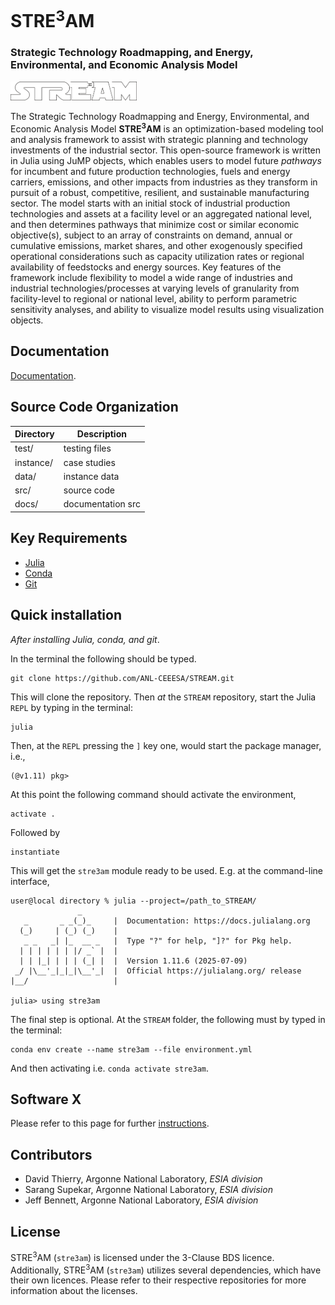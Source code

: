 # STRE<sup>3</sup>AM
### Strategic Technology Roadmapping, and Energy, Environmental, and Economic Analysis Model



<p class="aligncenter"> <img src="./docs/assets/images/2025_logo.png" width="40%" height="40%" title="stre3am fr"> </p>

The Strategic Technology Roadmapping and Energy, Environmental, and Economic
Analysis Model **STRE<sup>3</sup>AM** is an optimization-based modeling tool and
analysis framework to assist with strategic planning and technology investments
of the industrial sector. This open-source framework is written in Julia using
JuMP objects, which enables users to model future *pathways* for incumbent and
future production technologies, fuels and energy carriers, emissions, and other
impacts from industries as they transform in pursuit of a robust, competitive,
resilient, and sustainable manufacturing sector. The model starts with an
initial stock of industrial production technologies and assets at a facility
level or an aggregated national level, and then determines pathways that
minimize cost or similar economic objective(s), subject to an array of
constraints on demand, annual or cumulative emissions, market shares, and other
exogenously specified operational considerations such as capacity utilization
rates or regional availability of feedstocks and energy sources. Key features of
the framework include flexibility to model a wide range of industries and
industrial technologies/processes at varying levels of granularity from
facility-level to regional or national level, ability to perform parametric
sensitivity analyses, and ability to visualize model results using visualization
objects.


## Documentation

[Documentation](https://anl-ceeesa.github.io/STREAM/).

## Source Code Organization

|  Directory | Description       |
|------------|-------------------|
| test/      | testing files     |
| instance/  | case studies      |
| data/      | instance data     |
| src/       | source code       |
| docs/      | documentation src |

## Key Requirements

- [Julia](https://julialang.org/downloads/)
- [Conda](https://docs.conda.io/projects/conda/en/latest/user-guide/install/index.html)
- [Git](https://git-scm.com/book/en/v2/Getting-Started-Installing-Git)

## Quick installation

*After installing Julia, conda, and git*. 

In the terminal the following should be typed.
```
git clone https://github.com/ANL-CEEESA/STREAM.git
```
This will clone the repository. Then *at* the `STREAM` repository, start the
Julia `REPL` by typing in the terminal:
```
julia
```
Then, at the `REPL` pressing the `]` key one, would start the package manager,
i.e.,
```
(@v1.11) pkg> 
```
At this point the following command should activate the environment,
```
activate .
```
Followed by
```
instantiate
```
This will get the `stre3am` module ready to be used. E.g. at the command-line
interface, 
```
user@local directory % julia --project=/path_to_STREAM/
               _
   _       _ _(_)_     |  Documentation: https://docs.julialang.org
  (_)     | (_) (_)    |
   _ _   _| |_  __ _   |  Type "?" for help, "]?" for Pkg help.
  | | | | | | |/ _` |  |
  | | |_| | | | (_| |  |  Version 1.11.6 (2025-07-09)
 _/ |\__'_|_|_|\__'_|  |  Official https://julialang.org/ release
|__/                   |

julia> using stre3am
```

The final step is optional. 
At the `STREAM` folder, the following must by typed in the terminal:
```
conda env create --name stre3am --file environment.yml 
```
And then activating i.e. `conda activate stre3am`.

## Software X

Please refer to this page for further [instructions](https://anl-ceeesa.github.io/STREAM/softwarex).

## Contributors

- David Thierry, Argonne National Laboratory, *ESIA division*
- Sarang Supekar, Argonne National Laboratory, *ESIA division*
- Jeff Bennett, Argonne National Laboratory, *ESIA division*

## License
 
STRE<sup>3</sup>AM (`stre3am`) is licensed under the 3-Clause BDS licence.
Additionally, STRE<sup>3</sup>AM (`stre3am`) utilizes several dependencies, which
have their own licences. Please refer to their respective repositories for more
information about the licenses. 

